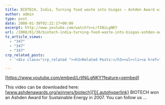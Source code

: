```yaml
---
title: BIOTECH, India, Turning food waste into biogas – Ashden Award winner
author: admin
type: post
date: 2008-01-30T02:22:17+00:00
excerpt: http://www.youtube.com/watch?v=LrtINiLgNKY
url: /2008/01/30/biotech-india-turning-food-waste-into-biogas-ashden-award-winner/
ts_article_views:
  - "347"
  - "347"
  - "347"
crp_related_posts:
  - '<div class="crp_related "><h3>Related Posts:</h3><ul><li><a href="https://scdhub.org/2017/12/25/wastewater-treatment-and-biosolids-management/"    ><img src="https://scdhub.org/wp-content/uploads/2017/12/wastewater-treatment-and-biosoli-150x150.jpg" alt="Wastewater treatment and Biosolids management" title="Wastewater treatment and Biosolids management" width="150" height="150" class="crp_thumb crp_featured" /><span class="crp_title">Wastewater treatment and Biosolids management</span></a></li><li><a href="https://scdhub.org/2017/12/29/walking-in-sabinas-shoes-world-vision/"    ><img src="https://scdhub.org/wp-content/uploads/2017/12/walking-in-sabinas-shoes-world-v-150x150.jpg" alt="Walking in Sabinas Shoes &#8211; World Vision" title="Walking in Sabinas Shoes &#8211; World Vision" width="150" height="150" class="crp_thumb crp_featured" /><span class="crp_title">Walking in Sabinas Shoes &#8211; World Vision</span></a></li><li><a href="https://scdhub.org/2017/06/28/tiny-homes/"    ><img src="https://scdhub.org/wp-content/uploads/2017/06/dignity-roller-pods-150x150.jpg" alt="Tiny Homes and Roller Pods Gain Momentum" title="Tiny Homes and Roller Pods Gain Momentum" width="150" height="150" class="crp_thumb crp_featured" /><span class="crp_title">Tiny Homes and Roller Pods Gain Momentum</span></a></li><li><a href="https://scdhub.org/2017/06/21/how-to-make-a-shave-horse-from-2-by-4s/"    ><img src="https://scdhub.org/wp-content/uploads/2017/06/how-to-make-a-shave-horse-from-2-by-4-8217-s-150x150.jpg" alt="How to make a shave horse from 2 by 4&#8217;s" title="How to make a shave horse from 2 by 4&#8217;s" width="150" height="150" class="crp_thumb crp_featured" /><span class="crp_title">How to make a shave horse from 2 by 4&#8217;s</span></a></li><li><a href="https://scdhub.org/2018/01/06/household-and-neighborhood-sanitation-infrastructures-excreta-wastewater-disposal-in-developing-countries/"    ><img src="https://scdhub.org/wp-content/plugins/contextual-related-posts/default.png" alt="Household and neighborhood Sanitation Infrastructures: Excreta, wastewater disposal in developing countries" title="Household and neighborhood Sanitation Infrastructures: Excreta, wastewater disposal in developing countries" width="150" height="150" class="crp_thumb crp_default" /><span class="crp_title">Household and neighborhood Sanitation&hellip;</span></a></li><li><a href="https://scdhub.org/2017/06/28/the-perennial-combating-climate-change-through-food/"    ><img src="https://scdhub.org/wp-content/uploads/2017/06/the-perennial-combating-climate-change-through-food-150x150.jpg" alt="The Perennial: Combating climate change through food" title="The Perennial: Combating climate change through food" width="150" height="150" class="crp_thumb crp_featured" /><span class="crp_title">The Perennial: Combating climate change through food</span></a></li></ul><div class="crp_clear"></div></div>'

---
```

[https://www.youtube.com/embed/LrtINiLgNKY?feature=oembed] 

This video can be downloaded here: [www.ashdenawards.org/winners/biotech][1]{.autohyperlink} BIOTECH won an Ashden Award for Sustainable Energy in 2007. You can follow us &#8230;

 [1]: http://www.ashdenawards.org/winners/biotech